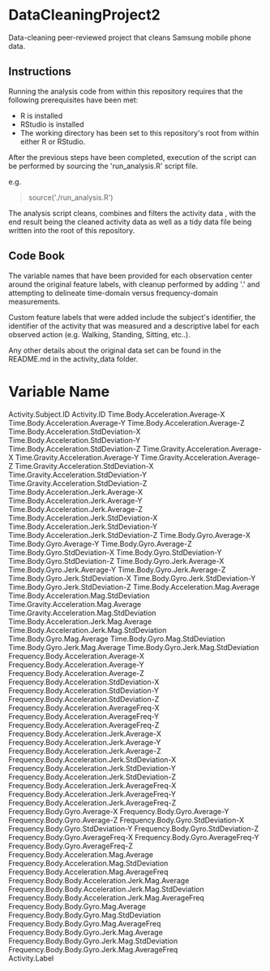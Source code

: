 # DataCleaningProject2
Data-cleaning peer-reviewed project that cleans Samsung mobile phone data.

## Instructions

Running the analysis code from within this repository requires that the following
prerequisites have been met:

* R is installed
* RStudio is installed
* The working directory has been set to this repository's root from within either R
or RStudio.

After the previous steps have been completed, execution of the script can be performed 
by sourcing the 'run_analysis.R' script file.

e.g.

> source('./run_analysis.R')

The analysis script cleans, combines and filters the activity data , with the end result being
the cleaned activity data as well as a tidy data file being written into the root of this repository.


## Code Book

The variable names that have been provided for each observation center around the 
original feature labels, with cleanup performed by adding '.' and attempting to 
delineate time-domain versus frequency-domain measurements. 

Custom feature labels that were added include the subject's identifier, 
the identifier of the activity that was measured and a descriptive label
for each observed action (e.g. Walking, Standing, Sitting, etc..).

Any other details about the original data set can be found in the README.md in the activity_data folder.

Variable Name         
=============
Activity.Subject.ID
Activity.ID
Time.Body.Acceleration.Average-X
Time.Body.Acceleration.Average-Y
Time.Body.Acceleration.Average-Z
Time.Body.Acceleration.StdDeviation-X
Time.Body.Acceleration.StdDeviation-Y
Time.Body.Acceleration.StdDeviation-Z
Time.Gravity.Acceleration.Average-X
Time.Gravity.Acceleration.Average-Y
Time.Gravity.Acceleration.Average-Z
Time.Gravity.Acceleration.StdDeviation-X
Time.Gravity.Acceleration.StdDeviation-Y
Time.Gravity.Acceleration.StdDeviation-Z
Time.Body.Acceleration.Jerk.Average-X
Time.Body.Acceleration.Jerk.Average-Y
Time.Body.Acceleration.Jerk.Average-Z
Time.Body.Acceleration.Jerk.StdDeviation-X
Time.Body.Acceleration.Jerk.StdDeviation-Y
Time.Body.Acceleration.Jerk.StdDeviation-Z
Time.Body.Gyro.Average-X
Time.Body.Gyro.Average-Y
Time.Body.Gyro.Average-Z
Time.Body.Gyro.StdDeviation-X
Time.Body.Gyro.StdDeviation-Y
Time.Body.Gyro.StdDeviation-Z
Time.Body.Gyro.Jerk.Average-X
Time.Body.Gyro.Jerk.Average-Y
Time.Body.Gyro.Jerk.Average-Z
Time.Body.Gyro.Jerk.StdDeviation-X
Time.Body.Gyro.Jerk.StdDeviation-Y
Time.Body.Gyro.Jerk.StdDeviation-Z
Time.Body.Acceleration.Mag.Average
Time.Body.Acceleration.Mag.StdDeviation
Time.Gravity.Acceleration.Mag.Average
Time.Gravity.Acceleration.Mag.StdDeviation
Time.Body.Acceleration.Jerk.Mag.Average
Time.Body.Acceleration.Jerk.Mag.StdDeviation
Time.Body.Gyro.Mag.Average
Time.Body.Gyro.Mag.StdDeviation
Time.Body.Gyro.Jerk.Mag.Average
Time.Body.Gyro.Jerk.Mag.StdDeviation
Frequency.Body.Acceleration.Average-X
Frequency.Body.Acceleration.Average-Y
Frequency.Body.Acceleration.Average-Z
Frequency.Body.Acceleration.StdDeviation-X
Frequency.Body.Acceleration.StdDeviation-Y
Frequency.Body.Acceleration.StdDeviation-Z
Frequency.Body.Acceleration.AverageFreq-X
Frequency.Body.Acceleration.AverageFreq-Y
Frequency.Body.Acceleration.AverageFreq-Z
Frequency.Body.Acceleration.Jerk.Average-X
Frequency.Body.Acceleration.Jerk.Average-Y
Frequency.Body.Acceleration.Jerk.Average-Z
Frequency.Body.Acceleration.Jerk.StdDeviation-X
Frequency.Body.Acceleration.Jerk.StdDeviation-Y
Frequency.Body.Acceleration.Jerk.StdDeviation-Z
Frequency.Body.Acceleration.Jerk.AverageFreq-X
Frequency.Body.Acceleration.Jerk.AverageFreq-Y
Frequency.Body.Acceleration.Jerk.AverageFreq-Z
Frequency.Body.Gyro.Average-X
Frequency.Body.Gyro.Average-Y
Frequency.Body.Gyro.Average-Z
Frequency.Body.Gyro.StdDeviation-X
Frequency.Body.Gyro.StdDeviation-Y
Frequency.Body.Gyro.StdDeviation-Z
Frequency.Body.Gyro.AverageFreq-X
Frequency.Body.Gyro.AverageFreq-Y
Frequency.Body.Gyro.AverageFreq-Z
Frequency.Body.Acceleration.Mag.Average
Frequency.Body.Acceleration.Mag.StdDeviation
Frequency.Body.Acceleration.Mag.AverageFreq
Frequency.Body.Body.Acceleration.Jerk.Mag.Average
Frequency.Body.Body.Acceleration.Jerk.Mag.StdDeviation
Frequency.Body.Body.Acceleration.Jerk.Mag.AverageFreq  
Frequency.Body.Body.Gyro.Mag.Average                  
Frequency.Body.Body.Gyro.Mag.StdDeviation              
Frequency.Body.Body.Gyro.Mag.AverageFreq              
Frequency.Body.Body.Gyro.Jerk.Mag.Average              
Frequency.Body.Body.Gyro.Jerk.Mag.StdDeviation        
Frequency.Body.Body.Gyro.Jerk.Mag.AverageFreq          
Activity.Label    
